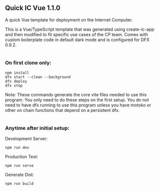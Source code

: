 ## Quick IC Vue 1.1.0

A quick Vue template for deployment on the Internet Computer.

This is a Vue/TypeScript template that was generated using create-ic-app and then modified to fit specific use cases of the CP team. Comes with custom boilerplate code in default dark mode and is configured for DFX 0.9.2.
<br>
<br>

### On first clone only:

```
npm install
dfx start --clean --background
dfx deploy
dfx stop
```
Note: These commands generate the core vite files needed to use this program. You only need to do these steps on the first setup. You do not need to have dfx running to use this program unless you have motoko or other on chain functions that depend on a persistent dfx.
<br>
<br>
### Anytime after initial setup:

Development Server:

```
npm run dev
```

Production Test:

```
npm run serve
```

Generate Dist:

```
npm run build
```
